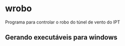 # wrobo


Programa para controlar o robo do túnel de vento do IPT


## Gerando executáveis para windows




